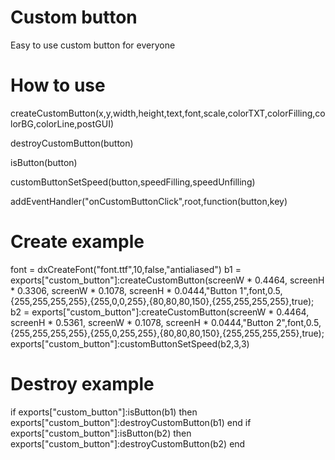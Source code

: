 # Custom button
Easy to use custom button for everyone

# How to use

createCustomButton(x,y,width,height,text,font,scale,colorTXT,colorFilling,colorBG,colorLine,postGUI)

destroyCustomButton(button)

isButton(button)

customButtonSetSpeed(button,speedFilling,speedUnfilling)

addEventHandler("onCustomButtonClick",root,function(button,key)

# Create example

font = dxCreateFont("font.ttf",10,false,"antialiased")
b1 = exports["custom_button"]:createCustomButton(screenW * 0.4464, screenH * 0.3306, screenW * 0.1078, screenH * 0.0444,"Button 1",font,0.5,{255,255,255,255},{255,0,0,255},{80,80,80,150},{255,255,255,255},true);
b2 = exports["custom_button"]:createCustomButton(screenW * 0.4464, screenH * 0.5361, screenW * 0.1078, screenH * 0.0444,"Button 2",font,0.5,{255,255,255,255},{255,0,255,255},{80,80,80,150},{255,255,255,255},true);
exports["custom_button"]:customButtonSetSpeed(b2,3,3)

# Destroy example
if exports["custom_button"]:isButton(b1) then
	exports["custom_button"]:destroyCustomButton(b1)
end
if exports["custom_button"]:isButton(b2) then
	exports["custom_button"]:destroyCustomButton(b2)
end
